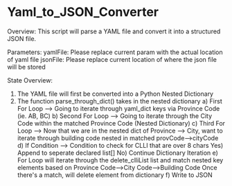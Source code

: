 # Yaml_to_JSON_Converter

Overview:
  This script will parse a YAML file and convert it into a structured JSON file. 

Parameters: 
  yamlFile: Please replace current param with the actual location of yaml file
  jsonFile: Please replace current location of where the json file will be stored
 
State Overview:
  1. The YAML file will first be converted into a Python Nested Dictionary
  2. The function parse_through_dict() takes in the nested dictionary
    a) First For Loop --> Going to iterate through yaml_dict keys via Province Code (ie. AB, BC)
    b) Second For Loop --> Going to iterate through the City Code within the matched Province Code (Nested Dictionary) 
    c) Third For Loop --> Now that we are in the nested dict of Province --> City, want to iterate through building code nested in matched provCode-->cityCode
    d) If Condition --> Condition to check for CLLI that are over 8 chars
       Yes) Append to seperate declared list[]
       No) Continue Dictionary Iteration
    e) For Loop will iterate through the delete_clliList list and match nested key elements based on Province Code-->City Code-->Building Code
       Once there's a match, will delete element from dictionary
    f) Write to JSON
  


